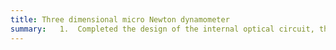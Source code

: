 ```yaml
---
title: Three dimensional micro Newton dynamometer 
summary:   1.  Completed the design of the internal optical circuit, the design of the signal amplification circuit, and the test of the dynamometer index.
---
```

